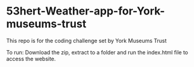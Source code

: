 # 53hert-Weather-app-for-York-museums-trust
This repo is for the coding challenge set by York Museums Trust

To run:
Download the zip, extract to a folder and run the index.html file to access the website.

